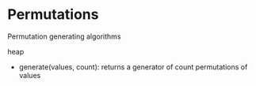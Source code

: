 # Permutations

Permutation generating algorithms

heap
  * generate(values, count): returns a generator of count permutations of values
